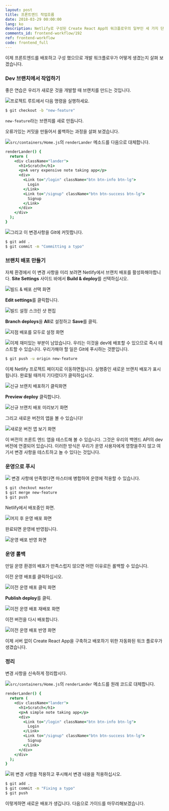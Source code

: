 ```yaml
---
layout: post
title: 프론트엔드 작업흐름
date: 2018-03-29 00:00:00
lang: ko
description: Netlify로 구성된 Create React App의 워크플로우의 일부인 세 가지 단계가 있습니다. 새 기능을 사용하여 신규 브랜치를 만들고 브랜치 배포를 활성화합니다. 마스터로 병합하여 운영 환경에 배포하십시오. 마지막으로 운영 환경에서 롤백할 Netlify 콘솔을 통해 기존 배포를 게시하십시오. 
comments_id: frontend-workflow/192
ref: frontend-workflow
code: frontend_full
---
```


이제 프론트엔드를 배포하고 구성 했으므로 개발 워크플로우가 어떻게 생겼는지 살펴 보겠습니다.

### Dev 브랜치에서 작업하기

좋은 연습은 우리가 새로운 것을 개발할 때 브랜치를 만드는 것입니다.

<img class="code-marker" src="/assets/s.png" />프로젝트 루트에서 다음 명령을 실행하세요.

``` bash
$ git checkout -b "new-feature"
```

`new-feature`라는 브랜치를 새로 만듭니다.

오류가있는 커밋을 만들어서 롤백하는 과정을 살펴 보겠습니다.

<img class="code-marker" src="/assets/s.png" />`src/containers/Home.js`의 `renderLander` 메소드를 다음으로 대체합니다.

``` coffee
renderLander() {
  return (
    <div className="lander">
      <h1>Scratch</h1>
      <p>A very expensive note taking app</p>
      <div>
        <Link to="/login" className="btn btn-info btn-lg">
          Login
        </Link>
        <Link to="/signup" className="btn btn-success btn-lg">
          Signup
        </Link>
      </div>
    </div>
  );
}
```

<img class="code-marker" src="/assets/s.png" />그리고 이 변경사항을 Git에 커밋합니다.

``` bash
$ git add .
$ git commit -m "Committing a typo"
```

### 브랜치 배포 만들기

자체 환경에서 이 변경 사항을 미리 보려면 Netlify에서 브랜치 배포를 활성화해야합니다. **Site Settings** 사이드 바에서 **Build & deploy**를 선택하십시오.

![빌드 & 배포 선택 화면](/assets/part2/select-build-and-deploy.png)

**Edit settings**를 클릭합니다.

![빌드 설정 스크린 샷 편집](/assets/part2/edit-build-settings.png)

**Branch deploys**을 **All**로 설정하고 **Save**를 클릭.

![지점 배포를 모두로 설정 화면](/assets/part2/set-branch-deploys-to-all.png)

<img class="code-marker" src="/assets/s.png"/>이제 재미있는 부분이 남았습니다. 우리는 이것을 dev에 배포할 수 있으므로 즉시 테스트할 수 있습니다. 우리가해야 할 일은 Git에 푸시하는 것뿐입니다.

``` bash
$ git push -u origin new-feature
```

이제 Netlify 프로젝트 페이지로 이동하면됩니다. 실행중인 새로운 브랜치 배포가 표시됩니다. 완료될 때까지 기다렸다가 클릭하십시오.

![신규 브랜치 배포하기 클릭화면](/assets/part2/click-on-new-branch-deploy.png)

**Preview deploy** 클릭합니다.

![신규 브랜치 배포 미리보기 화면](/assets/part2/preview-new-branch-deploy.png)

그리고 새로운 버전의 앱을 볼 수 있습니다!

![새로운 버전 앱 보기 화면](/assets/part2/preview-deploy-in-action.png)

이 버전의 프론트 엔드 앱을 테스트해 볼 수 있습니다. 그것은 우리의 백엔드 API의 dev 버전에 연결되어 있습니다. 이러한 방식은 우리가 운영 사용자에게 영향을주지 않고 여기서 변경 사항을 테스트하고 놀 수 있다는 것입니다.

### 운영으로 푸시

<img class="code-marker" src="/assets/s.png"/> 변경 사항에 만족했다면 마스터에 병합하여 운영에 적용할 수 있습니다.

``` bash
$ git checkout master
$ git merge new-feature
$ git push
```

Netlify에서 배포중인 화면.

![머지 후 운영 배포 화면](/assets/part2/production-deploy-after-merge.png)

완료되면 운영에 반영됩니다.

![운영 배포 반영 화면](/assets/part2/production-deploy-is-live.png)

### 운영 롤백

만일 운영 환경의 배포가 만족스럽지 않으면 어떤 이유로든 롤백할 수 있습니다.

이전 운영 배포를 클릭하십시오.

![이전 운영 배포 클릭 화면](/assets/part2/click-on-old-production-deployment.png)

**Publish deploy**를 클릭.

![이전 운영 배포 재배포 화면](/assets/part2/publish-old-production-deployment.png)

이전 버전을 다시 배포합니다.

![이전 운영 배포 반영 화면](/assets/part2/old-production-deploy-is-live.png)

이제 서버 없이 Create React App을 구축하고 배포하기 위한 자동화된 워크 플로우가 생겼습니다.

### 정리

변경 사항을 신속하게 정리합시다.

<img class="code-marker" src="/assets/s.png" />`src/containers/Home.js`의 `renderLander` 메소드를 원래 코드로 대체합니다.

``` coffee
renderLander() {
  return (
    <div className="lander">
      <h1>Scratch</h1>
      <p>A simple note taking app</p>
      <div>
        <Link to="/login" className="btn btn-info btn-lg">
          Login
        </Link>
        <Link to="/signup" className="btn btn-success btn-lg">
          Signup
        </Link>
      </div>
    </div>
  );
}
```

<img class="code-marker" src="/assets/s.png" />위 변경 사항을 적용하고 푸시해서 변경 내용을 적용하십시오.

``` bash
$ git add .
$ git commit -m "Fixing a typo"
$ git push
```

이렇게하면 새로운 배포가 생깁니다. 다음으로 가이드를 마무리해보겠습니다.
